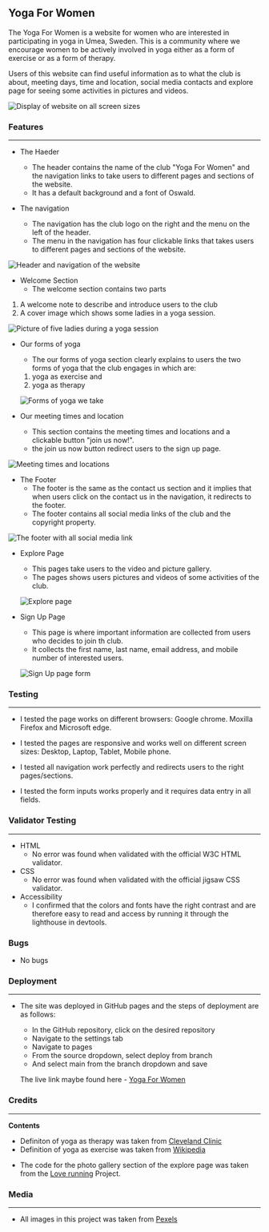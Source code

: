 ## Yoga For Women

The Yoga For Women is a website for women who are interested in participating in yoga in Umea, Sweden. This is a community where we encourage women to be actively involved in yoga either as a form of exercise or as a form of therapy.

Users of this website can find useful information as to what the club is about, meeting days, time and location, social media contacts and explore page for seeing some activities in pictures and videos.

![Display of website on all screen sizes](documentation/all-screen-sizes.PNG)

### Features

---

- The Haeder

  - The header contains the name of the club "Yoga For Women" and the navigation links to take users to different pages and sections of the website.
  - It has a default background and a font of Oswald.

- The navigation
  - The navigation has the club logo on the right and the menu on the left of the header.
  - The menu in the navigation has four clickable links that takes users to different pages and sections of the website.

![Header and navigation of the website](documentation/header.PNG)

- Welcome Section
  - The welcome section contains two parts

1. A welcome note to describe and introduce users to the club
2. A cover image which shows some ladies in a yoga session.

![Picture of five ladies during a yoga session](documentation/welcome.PNG)

- Our forms of yoga

  - The our forms of yoga section clearly explains to users the two forms of yoga that the club engages in which are:

  1. yoga as exercise and
  2. yoga as therapy

  ![Forms of yoga we take](documentation/Forms-of-Yoga.PNG)

- Our meeting times and location
  - This section contains the meeting times and locations and a clickable button "join us now!".
  - the join us now button redirect users to the sign up page.

![Meeting times and locations](documentation/meeting-times.PNG)

- The Footer
  - The footer is the same as the contact us section and it implies that when users click on the contact us in the navigation, it redirects to the footer.
  - The footer contains all social media links of the club and the copyright property.

![The footer with all social media link](documentation/footer_contact-us.PNG)

- Explore Page

  - This pages take users to the video and picture gallery.
  - The pages shows users pictures and videos of some activities of the club.

  ![Explore page](documentation/Explore-page.PNG)

* Sign Up Page

  - This page is where important information are collected from users who decides to join th club.
  - It collects the first name, last name, email address, and mobile number of interested users.

  ![Sign Up page form](documentation/Sign-up-page.PNG)

### Testing

---

- I tested the page works on different browsers: Google chrome. Moxilla Firefox and Microsoft edge.

* I tested the pages are responsive and works well on different screen sizes: Desktop, Laptop, Tablet, Mobile phone.

- I tested all navigation work perfectly and redirects users to the right pages/sections.

* I tested the form inputs works properly and it requires data entry in all fields.

### Validator Testing

---

- HTML
  - No error was found when validated with the official W3C HTML validator.
- CSS
  - No error was found when validated with the official jigsaw CSS validator.
- Accessibility
  - I confirmed that the colors and fonts have the right contrast and are therefore easy to read and access by running it through the lighthouse in devtools.

### Bugs

- No bugs

### Deployment

---

- The site was deployed in GitHub pages and the steps of deployment are as follows:

  - In the GitHub repository, click on the desired repository
  - Navigate to the settings tab
  - Navigate to pages
  - From the source dropdown, select deploy from branch
  - And select main from the branch dropdown and save

  The live link maybe found here - [Yoga For Women](https://www.google.com)

### Credits

---

**Contents**

- Definiton of yoga as therapy was taken from [Cleveland Clinic](https://my.clevelandclinic.org/health/treatments/24889-yoga-therapy#:~:text=Yoga%20therapy%20is%20a%20mind,treatment%20by%20a%20healthcare%20provider.)
- Definition of yoga as exercise was taken from [Wikipedia](https://en.wikipedia.org/wiki/Yoga_as_exercise)

* The code for the photo gallery section of the explore page was taken from the [Love running](https://oladipin-love-running-8hrz8ibhhv.us2.codeanyapp.com/#/workspaces/Love-running) Project.

### Media

---

- All images in this project was taken from [Pexels](https://pexels.com)
